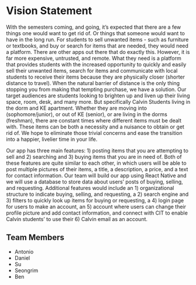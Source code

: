 # Vision Statement

With the semesters coming, and going, it’s expected that there are a few things one would want to get rid of. Or things that someone would want to have in the long run. For students to sell unwanted items - such as furniture or textbooks, and buy or search for items that are needed, they would need a platform. There are other apps out there that do exactly this. However, it is far more expensive, untrusted, and remote. What they need is a platform that provides students with the increased opportunity to quickly and easily sell their unwanted items, search for items and communicate with local students to receive their items because they are physically closer (shorter distance to travel). When the natural barrier of distance is the only thing stopping you from making that tempting purchase, we have a solution. Our target audiences are students looking to brighten up and liven up their living space, room, desk, and many more. But specifically Calvin Students living in the dorm and KE apartment. Whether they are moving into (sophomore/junior), or out of KE (senior), or are living in the dorms (freshman), there are constant times where different items must be dealt with. These items can be both a necessity and a nuisance to obtain or get rid of. We hope to eliminate those trivial concerns and ease the transition into a happier, livelier time in your life.

Our app has three main features: 1) posting items that you are attempting to sell and 2) searching and 3) buying items that you are in need of. Both of these features are quite similar to each other, in which users will be able to post multiple pictures of their items, a title, a description, a price, and a text for contact information. Our team will build our app using React Native and we will use a database to store data about users’ posts of buying, selling, and requesting. Additional features would include an 1) organizational structure to indicate buying, selling, and requesting, a 2) search engine and 3) filters to quickly look up items for buying or requesting, a 4) login page for users to make an account, an 5) account where users can change their profile picture and add contact information, and connect with CIT to enable Calvin students’ to use their 6) Calvin email as an account.

## Team Members
* Antonio
* Daniel
* Su 
* Seongrim
* Ben
